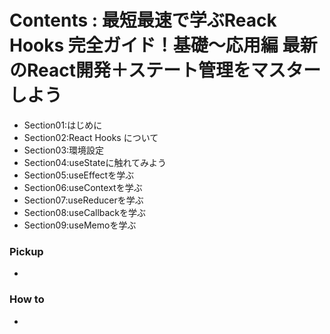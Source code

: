 <a id = "contents">

# Contents : 最短最速で学ぶReack Hooks 完全ガイド！基礎〜応用編 最新のReact開発＋ステート管理をマスターしよう
* Section01:はじめに
* Section02:React Hooks について
* Section03:環境設定
* Section04:useStateに触れてみよう
* Section05:useEffectを学ぶ
* Section06:useContextを学ぶ
* Section07:useReducerを学ぶ
* Section08:useCallbackを学ぶ
* Section09:useMemoを学ぶ

### Pickup
* 
### How to
* 




